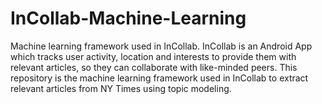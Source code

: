 # InCollab-Machine-Learning
Machine learning framework used in InCollab. InCollab is an Android App which tracks user activity, location and interests to provide them with relevant articles, so they can collaborate with like-minded peers. This repository is the machine learning framework used in InCollab to extract relevant articles from NY Times using topic modeling.
